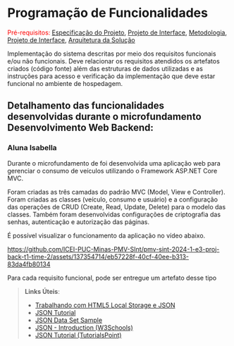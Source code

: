 # Programação de Funcionalidades

<span style="color:red">Pré-requisitos: <a href="2-Especificação do Projeto.md"> Especificação do Projeto</a></span>, <a href="3-Projeto de Interface.md"> Projeto de Interface</a>, <a href="4-Metodologia.md"> Metodologia</a>, <a href="3-Projeto de Interface.md"> Projeto de Interface</a>, <a href="5-Arquitetura da Solução.md"> Arquitetura da Solução</a>

Implementação do sistema descritas por meio dos requisitos funcionais e/ou não funcionais. Deve relacionar os requisitos atendidos os artefatos criados (código fonte) além das estruturas de dados utilizadas e as instruções para acesso e verificação da implementação que deve estar funcional no ambiente de hospedagem.

## Detalhamento das funcionalidades desenvolvidas durante o microfundamento Desenvolvimento Web Backend:

### Aluna Isabella

Durante o microfundamento de foi desenvolvida uma aplicação web para gerenciar o consumo de veículos utilizando o Framework ASP.NET Core MVC.

Foram criadas as três camadas do padrão MVC (Model, View e Controller). Foram criadas as classes (veículo, consumo e usuário) e a configuração das operações de CRUD (Create, Read, Update, Delete) para o modelo das classes. Também foram desenvolvidas configurações de criptografia das senhas, autenticação e autorização das páginas.

É possível visualizar o funcionamento da aplicação no vídeo abaixo.

https://github.com/ICEI-PUC-Minas-PMV-SInt/pmv-sint-2024-1-e3-proj-back-t1-time-2/assets/137354714/eb57228f-40cf-40ee-b313-83da4fb80134

Para cada requisito funcional, pode ser entregue um artefato desse tipo

> **Links Úteis**:
>
> - [Trabalhando com HTML5 Local Storage e JSON](https://www.devmedia.com.br/trabalhando-com-html5-local-storage-e-json/29045)
> - [JSON Tutorial](https://www.w3resource.com/JSON)
> - [JSON Data Set Sample](https://opensource.adobe.com/Spry/samples/data_region/JSONDataSetSample.html)
> - [JSON - Introduction (W3Schools)](https://www.w3schools.com/js/js_json_intro.asp)
> - [JSON Tutorial (TutorialsPoint)](https://www.tutorialspoint.com/json/index.htm)



